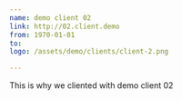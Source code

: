 ```yaml
---
name: demo client 02
link: http://02.client.demo
from: 1970-01-01
to:
logo: /assets/demo/clients/client-2.png

---
```

This is why we cliented with demo client 02
